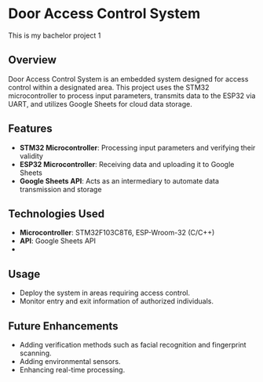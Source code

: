 # Door Access Control System 
This is my bachelor project 1

## Overview
Door Access Control System  is an embedded system designed for access control within a designated area. This project uses the STM32 microcontroller to process input parameters, transmits data to the ESP32 via UART, and utilizes Google Sheets for cloud data storage.

## Features
- **STM32 Microcontroller**: Processing input parameters and verifying their validity
- **ESP32 Microcontroller**: Receiving data and uploading it to Google Sheets
- **Google Sheets API**: Acts as an intermediary to automate data transmission and storage

## Technologies Used
- **Microcontroller**: STM32F103C8T6, ESP-Wroom-32 (C/C++)
- **API**: Google Sheets API
- 
## Usage
- Deploy the system in areas requiring access control.
- Monitor entry and exit information of authorized individuals.

## Future Enhancements
- Adding verification methods such as facial recognition and fingerprint scanning.
- Adding environmental sensors.
- Enhancing real-time processing.
